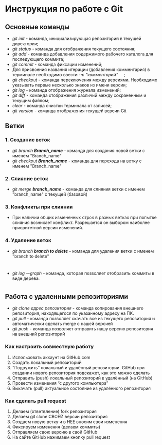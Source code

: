 # Инструкция по работе с Git

## Основные команды

- *git init* - команда, инициализирующая репозиторий в текущей директории;
- *git status* - команда для отображения текущего состояния;
- *git add* - команда добавления содержимого рабочего каталога для последующего коммита;
- *git commit* - команда фиксации изменений;
- Для присвоения названия итерации (добавления комментария) в терминале необходимо ввести *-m "комментарий"*     ;
- *git checkout* - команда переключения между версиями. Необходимо указывать первые несколько знаков из имени версии;
- *git log* - команда отображения журнала изменений;
- *git diff* - команда отображения различий между сохраненным и текущим файлом;
- *clear* - команда очистки терминала от записей;
- *git version* - команда отображения текущей версии Git


## Ветки

### 1. Создание веток

* _git branch **Branch_name**_ - команда для создания новой ветки с именем "Branch_name"
* _git checkout **Branch_name**_ - команда для перехода на ветку с именем "Branch_name"

### 2. Слияние веток

* _git merge **branch_name**_ - команда для слияния ветки с именем "branch_name" с текущей (базовой)

### 3. Конфликты при слиянии

* При наличии общих измененных строк в разных ветках при попытке слияния возникает конфликт. Разрешается он выбором наиболее приоритетной версии изменений.

### 4. Удаление веток

* _git branch **branch to delete**_ - команда для удаления ветки с именем "branch to delete"
#
* _git log --graph_ - команда, которая позволяет отобразить коммиты в виде дерева.
#

## Работа с удаленными репозиториями

* _git clone адрес репозитория_ - команда копирования внешнего репозитория, находящегося по указанному адресу на ПК.
* _git pull_ - команда позволяет скачать все
из текущего репозитория и автоматически
сделать merge с нашей версией
* _git push_ - команда позволяет отправить нашу
версию репозитория на внешний
репозиторий

### Как настроить совместную работу

1. Использовать аккаунт на GitHub.com
2. Создать локальный репозиторий
3. “Подружить” локальный и удалённый репозитории.
GitHub при создании нового репозитория подскажет, как это можно сделать
4. Отправить (push) локальный репозиторий в удалённый (на GitHub)
5. Провести изменения “с другого компьютера”
6. Выкачать (pull) актуальное состояние из удалённого репозитория

### Как сделать pull request
1. Делаем (ответвление) fork репозитория
2. Делаем git clone СВОЕЙ версии репозитория
3. Создаем новую ветку и в НЕЕ вносим свои изменения
4. Фиксируем изменения (делаем коммиты)
5. Отправляем свою версию в свой GitHub
6. На сайте GitHub нажимаем кнопку pull request